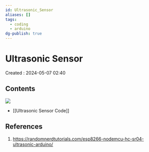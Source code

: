 ```yaml
---
id: Ultrasonic_Sensor
aliases: []
tags:
  - coding
  - arduino
dg-publish: true
---
```

# Ultrasonic Sensor
Created : 2024-05-07 02:40

## Contents

![](https://i0.wp.com/randomnerdtutorials.com/wp-content/uploads/2021/06/ESP32-Ultrasonic-Sensor-Wiring-Fritzing-Diagram.png?w=846&quality=100&strip=all&ssl=1)

- [[Ultrasonic Sensor Code]]

## References
1. https://randomnerdtutorials.com/esp8266-nodemcu-hc-sr04-ultrasonic-arduino/
